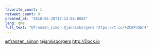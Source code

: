 ```yaml
---
favorite_count: 1
retweet_count: 0
created_at: "2018-05-28T17:12:56.000Z"
lang: qme
full_text: "@franzen_simon @jannisborgers https://t.co/FZC8PoQbr4"
---
```


[@franzen_simon](https://twitter.com/franzen_simon)
[@jannisborgers](https://twitter.com/jannisborgers) <http://Dock.io>
